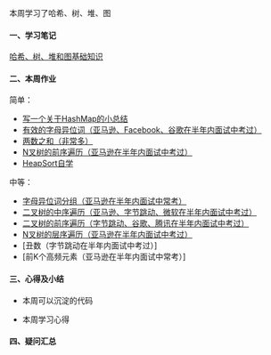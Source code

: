 本周学习了哈希、树、堆、图

#### 一、学习笔记
[哈希、树、堆和图基础知识](https://github.com/xiaoboji/algorithm024/tree/main/Week_02/note)

#### 二、本周作业

简单：
- [写一个关于HashMap的小总结](https://github.com/xiaoboji/algorithm024/tree/main/Week_02/homework/HashMap.md)
- [有效的字母异位词（亚马逊、Facebook、谷歌在半年内面试中考过）](https://github.com/xiaoboji/j-leetcode/tree/main/java/src/main/java/com/xiaoboji/problems/no_019_242_valid_anagram)
- [两数之和（非常多）](https://github.com/xiaoboji/j-leetcode/tree/main/java/src/main/java/com/xiaoboji/problems/no_003_1_two_sum)
- [N叉树的前序遍历（亚马逊在半年内面试中考过）](https://github.com/xiaoboji/j-leetcode/tree/main/java/src/main/java/com/xiaoboji/problems/no_024_589_n_ary_tree_preorder_traversal)
- [HeapSort自学](https://github.com/xiaoboji/algorithm024/blob/main/Week_02/homework/HeapSort.md)

中等：
- [字母异位词分组（亚马逊在半年内面试中常考）](https://github.com/xiaoboji/j-leetcode/tree/main/java/src/main/java/com/xiaoboji/problems/no_020_49_group_anagrams)
- [二叉树的中序遍历（亚马逊、字节跳动、微软在半年内面试中考过）](https://github.com/xiaoboji/j-leetcode/tree/main/java/src/main/java/com/xiaoboji/problems/no_021_94_binary_tree_inorder_traversal)
- [二叉树的前序遍历（字节跳动、谷歌、腾讯在半年内面试中考过）](https://github.com/xiaoboji/j-leetcode/tree/main/java/src/main/java/com/xiaoboji/problems/no_022_144_binary_tree_preorder_traversal)
- [N叉树的层序遍历（亚马逊在半年内面试中考过）](https://github.com/xiaoboji/j-leetcode/tree/main/java/src/main/java/com/xiaoboji/problems/no_025_429_n_ary_tree_level_traversal)
- [丑数（字节跳动在半年内面试中考过）]
- [前K个高频元素（亚马逊在半年内面试中常考）]

#### 三、心得及小结

- 本周可以沉淀的代码

- 本周学习心得

#### 四、疑问汇总
